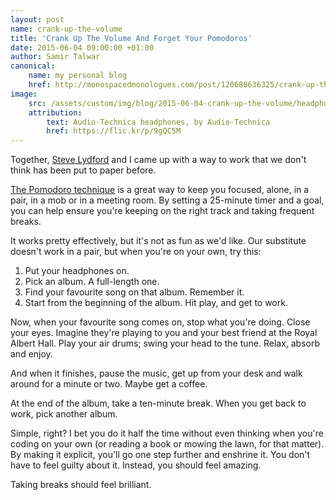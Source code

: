```yaml
---
layout: post
name: crank-up-the-volume
title: 'Crank Up The Volume And Forget Your Pomodoros'
date: 2015-06-04 09:00:00 +01:00
author: Samir Talwar
canonical:
    name: my personal blog
    href: http://monospacedmonologues.com/post/120680636325/crank-up-the-volume-and-forget-your-pomodoros
image:
    src: /assets/custom/img/blog/2015-06-04-crank-up-the-volume/headphones.jpg
    attribution:
        text: Audio-Technica headphones, by Audio-Technica
        href: https://flic.kr/p/9gQC5M
---
```


Together, [Steve Lydford](https://twitter.com/stevelydford) and I came up with a way to work that we don't think has been put to paper before.

[The Pomodoro technique](http://en.wikipedia.org/wiki/Pomodoro_Technique) is a great way to keep you focused, alone, in a pair, in a mob or in a meeting room. By setting a 25-minute timer and a goal, you can help ensure you're keeping on the right track and taking frequent breaks.

It works pretty effectively, but it's not as fun as we'd like. Our substitute doesn't work in a pair, but when you're on your own, try this:

1. Put your headphones on.
2. Pick an album. A full-length one.
3. Find your favourite song on that album. Remember it.
4. Start from the beginning of the album. Hit play, and get to work.

Now, when your favourite song comes on, stop what you're doing. Close your eyes. Imagine they're playing to you and your best friend at the Royal Albert Hall. Play your air drums; swing your head to the tune. Relax, absorb and enjoy.

And when it finishes, pause the music, get up from your desk and walk around for a minute or two. Maybe get a coffee.

At the end of the album, take a ten-minute break. When you get back to work, pick another album.

Simple, right? I bet you do it half the time without even thinking when you're coding on your own (or reading a book or mowing the lawn, for that matter). By making it explicit, you'll go one step further and enshrine it. You don't have to feel guilty about it. Instead, you should feel amazing.

Taking breaks should feel brilliant.
